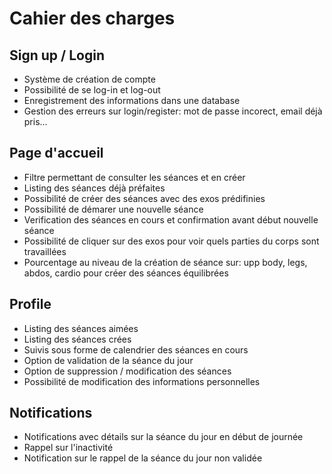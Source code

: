 # Cahier des charges

## Sign up / Login

- Système de création de compte
- Possibilité de se log-in et log-out
- Enregistrement des informations dans une database
- Gestion des erreurs sur login/register: mot de passe incorect, email déjà pris...

## Page d'accueil

- Filtre permettant de consulter les séances et en créer
- Listing des séances déjà préfaites
- Possibilité de créer des séances avec des exos prédifinies
- Possibilité de démarer une nouvelle séance
- Verification des séances en cours et confirmation avant début nouvelle séance
- Possibilité de cliquer sur des exos pour voir quels parties du corps sont travaillées
- Pourcentage au niveau de la création de séance sur: upp body, legs, abdos, cardio pour créer des séances équilibrées

## Profile

- Listing des séances aimées
- Listing des séances crées
- Suivis sous forme de calendrier des séances en cours
- Option de validation de la séance du jour
- Option de suppression / modification des séances
- Possibilité de modification des informations personnelles

## Notifications

- Notifications avec détails sur la séance du jour en début de journée
- Rappel sur l'inactivité
- Notification sur le rappel de la séance du jour non validée 
